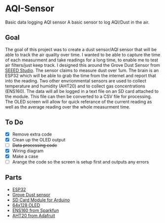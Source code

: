 # AQI-Sensor
Basic data logging AQI sensor
A basic sensor to log AQI/Dust in the air.

## Goal
The goal of this project was to create a dust sensor/AQI sensor that will be able to track the air quailty over time. 
I wanted to be able to capture the time of each measurment and take readings for a long time, to enable me to test air filters/just keep track.
I designed this around the Grove Dust Sensor from [SEEED Studio](https://www.seeedstudio.com/Grove-Dust-Sensor-PPD42NS.html). The sensor claims to measure dust over 1um.
The brain is an ESP32 which will be able to grab the time from the internet and report that into the reading. 
Two other envrionmental sensors are used to collect temperature and humidity (AHT20) and to collect gas concentrations (ENS160).
The data will all be logged in a text file on an SD card attached to the module. This file can then be converted to a CSV file for processing.
The OLED screen will allow for quick referance of the current reading as well as the average reading over the whole measurment time. 

## To Do
- [X] Remove extra code
- [X] Clean up the OLED output
- [ ] ~~Data processing code~~
- [X] Wiring diagram
- [X] Make a case
- [ ] Arange the code so the screen is setup first and outputs any errors

## Parts
- [ESP32](https://www.amazon.com/gp/product/B08246MCL5/ref=ppx_yo_dt_b_search_asin_title?ie=UTF8&th=1)
- [Grove Dust sensor](https://www.seeedstudio.com/Grove-Dust-Sensor-PPD42NS.html)
- [SD Card Module for Arduino](https://www.amazon.com/gp/product/B07BJ2P6X6/ref=ppx_yo_dt_b_search_asin_title?ie=UTF8&psc=1)
- [64x128 OLED](https://www.amazon.com/gp/product/B085WCRS7C/ref=ppx_yo_dt_b_search_asin_title?ie=UTF8&psc=1)
- [ENS160 from Sparkfun](https://www.sparkfun.com/products/20844)
- [AHT20 from Adafruit](https://www.adafruit.com/product/4566)

